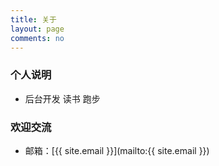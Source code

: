 ```yaml
---
title: 关于
layout: page
comments: no
---
```


### 个人说明

* 后台开发 读书 跑步 

 
 

### 欢迎交流

 
* 邮箱：[{{ site.email }}](mailto:{{ site.email }})
 
